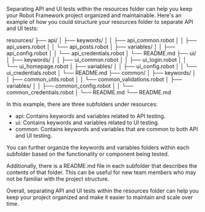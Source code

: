 Separating API and UI tests within the resources folder can help you keep your Robot Framework project organized and maintainable. Here's an example of how you could structure your resources folder to separate API and UI tests:

resources/
├── api/
│   ├── keywords/
│   │   ├── api_common.robot
│   │   ├── api_users.robot
│   │   └── api_posts.robot
│   ├── variables/
│   │   ├── api_config.robot
│   │   └── api_credentials.robot
│   └── README.md
├── ui/
│   ├── keywords/
│   │   ├── ui_common.robot
│   │   ├── ui_login.robot
│   │   └── ui_homepage.robot
│   ├── variables/
│   │   ├── ui_config.robot
│   │   └── ui_credentials.robot
│   └── README.md
├── common/
│   ├── keywords/
│   │   ├── common_utils.robot
│   │   └── common_validations.robot
│   ├── variables/
│   │   ├── common_config.robot
│   │   └── common_credentials.robot
│   └── README.md
└── README.md

In this example, there are three subfolders under resources:

- api: Contains keywords and variables related to API testing.
- ui: Contains keywords and variables related to UI testing.
- common: Contains keywords and variables that are common to both API and UI testing.

You can further organize the keywords and variables folders within each subfolder based on the functionality or component being tested.

Additionally, there is a README.md file in each subfolder that describes the contents of that folder. This can be useful for new team members who may not be familiar with the project structure.

Overall, separating API and UI tests within the resources folder can help you keep your project organized and make it easier to maintain and scale over time.